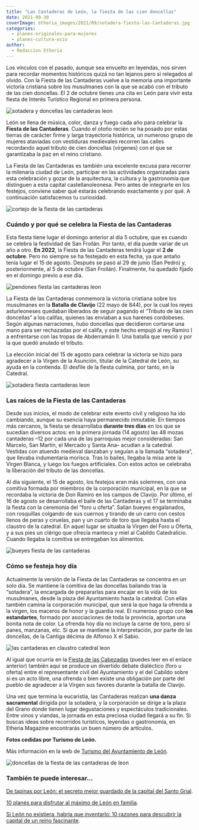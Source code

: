 ```yaml
---
title: "Las Cantaderas de León, la fiesta de las cien doncellas"
date: 2021-09-30
coverImage: etheria_images/2021/09/sotadera-fiesta-las-Cantaderas.jpg
categories: 
  - planes-originales-para-mujeres
  - planes-cultura-ocio
author: 
  - Redaccion Etheria
---
```


Los vínculos con el pasado, aunque sea envuelto en leyendas, nos sirven para recordar 
momentos históricos quizá no tan lejanos pero sí relegados al olvido. Con la Fiesta de 
las Cantaderas vuelve a la memoria una importante victoria cristiana sobre los 
musulmanes con la que se acabó con el tributo de las cien doncellas. El 2 de octubre 
tienes una cita en León para vivir esta fiesta de Interés Turístico Regional en primera 
persona. 

![sotadera y doncellas las cantaderas leon](etheria_images/2021/09/doncellas-fiesta-cantaderas-705x1024.jpg "La sotadera encabeza el desfile de las jóvenes doncellas.")

León se llena de música, color, danza y fuego cada año para celebrar la **Fiesta de las 
Cantaderas**. Cuando el otoño recién se ha posado por estas tierras de carácter firme y 
larga trayectoria histórica, un numeroso grupo de mujeres ataviadas con vestiduras 
medievales recorren las calles recordando aquel tributo de cien doncellas (vírgenes) con 
el que se garantizaba la paz en el reino cristiano. 

La Fiesta de las Cantaderas es también una excelente excusa para recorrer la milenaria 
ciudad de León, participar en las actividades organizadas para esta celebración y gozar 
de la arquitectura, la cultura y la gastronomía que distinguen a esta capital 
castellanoleonesa. Pero antes de integrarte en los festejos, conviene saber qué estarás 
celebrando exactamente y por qué. A continuación satisfacemos tu curiosidad. 

![cortejo de la fiesta de las cantaderas](etheria_images/2021/09/desfile-fiesta-cantaderas-leon.jpg "Cortejo durante la Fiesta de las Cantaderas de León.")

### Cuándo y por qué se celebra la Fiesta de las Cantaderas

Esta fiesta tiene lugar el domingo anterior al día 5 octubre, que es cuando se celebra 
la festividad de San Froilán. Por tanto, el día puede variar de un año a otro. **En 
2022**, la Fiesta de las Cantaderas tendrá lugar el **2 de octubre**. Pero no siempre se 
ha festejado en esta fecha, ya que antaño tenía lugar el 15 de agosto. Después se pasó 
al 29 de junio (San Pedro) y, posteriormente, al 5 de octubre (San Froilán). Finalmente, 
ha quedado fijado en el domingo previo a ese día. 

![pendones fiesta las cantaderas leon](etheria_images/2021/09/catedral-burgos-las-cantaderas.jpg "Pendones frente a la Catedral de León.")

La Fiesta de las Cantaderas conmemora la victoria cristiana sobre los musulmanes en la 
**Batalla de Clavijo** (22 mayo de 844), por la cual los reyes asturleoneses quedaban 
liberados de seguir pagando el “Tributo de las cien doncellas” a los califas, quienes 
las enviaban a sus harenes cordobeses. Según algunas narraciones, hubo doncellas que 
decidieron cortarse una mano para ser rechazadas por el califa, y este hecho empujó al 
rey Ramiro I a enfrentarse con las tropas de Abderramán II. Una batalla que venció y por 
la que quedó anulado el tributo. 

La elección inicial del 15 de agosto para celebrar la victoria se hizo para agradecer a 
la Virgen de la Asunción, titular de la Catedral de León, su ayuda en la contienda. El 
desfile de la fiesta culmina, por tanto, en la Catedral. 

![sotadera fiesta cantaderas leon](etheria_images/2021/09/sotadera-fiesta-las-Cantaderas.jpg "La sotadera era la señora que aleccionaba a las doncellas antes de ser enviadas a la taifa de Córdoba.")

### Las raíces de la Fiesta de las Cantaderas

Desde sus inicios, el modo de celebrar este evento civil y religioso ha ido cambiando, 
aunque su esencia haya permanecido inmutable. En tiempos más cercanos, la fiesta se 
desarrollaba **durante tres días** en los que se sucedían diversos actos: en la primera 
jornada (14 agosto) las 48 mozas cantaderas –12 por cada una de las parroquias mejor 
consideradas: San Marcelo, San Martín, el Mercado y Santa Ana– acudían a la catedral. 
Vestidas con atuendo medieval danzaban y seguían a la llamada “sotadera”, que llevaba 
indumentaria morisca. Tras lo bailes, llegaba la misa ante la Virgen Blanca, y luego los 
fuegos artificiales. Con estos actos se celebraba la liberación del tributo de las 
doncellas. 

Al día siguiente, el 15 de agosto, los festejos eran más solemnes, con una comitiva 
formada por miembros de la corporación municipal, en la que se recordaba la victoria de 
Don Ramiro en los campos de Clavijo. Por último, el 16 de agosto se desarrollaba el 
baile de las Cantaderas y el 17 se terminaba la fiesta con la ceremonia del “foro u 
oferta”. Salían bueyes engalanados, con rosquillas colgando de sus cuernos y tirando de 
un carro con cestos llenos de peras y ciruelas, pan y un cuarto de toro que llegaba 
hasta el claustro de la catedral. En aquel lugar se situaba la Virgen del Foro u Oferta, 
y a sus pies un clérigo que ofrecía manteca y miel al Cabildo Catedralicio. Cuando 
llegaba la comitiva se entregaban los alimentos. 

![bueyes fiesta de las cantaderas](etheria_images/2021/09/bueyes-fiesta-cantaderas-leon.jpg "Los bueyes que tiran de los carros también forman parte del desfile.")

### Cómo se festeja hoy día

Actualmente la versión de la Fiesta de las Cantaderas se concentra en un solo día. Se 
mantiene la comitiva de las doncellas bailando tras la “sotadera”, la encargada de 
prepararlas para encajar en la vida de los musulmanes, desde la plaza del Ayuntamiento 
hasta la catedral. Con ellas también camina la corporación municipal, que será la que 
haga la ofrenda a la virgen, los maceros de honor y la guardia real. El numeroso grupo 
con **los estandartes**, formado por asociaciones de toda la provincia, aportan una 
bonita nota de color. La ofrenda hoy día no incluye la carne de toro, pero sí panes, 
manzanas, etc. Sí que se mantiene la interpretación, por parte de las doncellas, de la 
Cantiga décima de Alfonso X el Sabio. 

![las cantaderas en claustro catedral leon](etheria_images/2021/09/cantaderas-claustro-catedral.jpg "Grupo de jóvenes del desfile de Las Cantaderas en el claustro de la Catedral de León.")

Al igual que ocurría en la [Fiesta de las 
Cabezadas](https://etheriamagazine.com/2021/04/23/que-es-la-fiesta-de-las-cabezadas-de-leon/) 
(puedes leer en el enlace anterior) también aquí se produce un divertido debate 
dialéctico (foro u oferta) entre el representante civil del Ayuntamiento y el del 
Cabildo sobre si es un acto libre, una ofrenda o bien existe una obligación por parte 
del pueblo de agradecer a la Virgen sus favores durante la batalla de Clavijo. 

Una vez que termina la eucaristía, las Cantaderas realizan **una danza sacramental** 
dirigida por la sotadera, y la corporación se dirige a la plaza del Grano donde tienen 
lugar degustaciones y espectáculos tradicionales. Entre vinos y viandas, la jornada en 
esta preciosa ciudad llegará a su fin. Si buscas ideas sobre recorridos turísticos, 
leyendas o gastronomía, en Etheria Magazine encontrarás un buen número de artículos. 

**Fotos cedidas por Turismo de León.** 

Más información en la web de [Turismo del Ayuntamiento de 
León](https://www.leonestradicion.com/). 

![doncellas de la fiesta de las cantaderas de leon](etheria_images/2021/09/desfile-fiesta-cantaderas.jpg "Desfile de la sotadera y las jóvenes que recuerdan el tributo de las cien doncellas.")

### También te puede interesar...

[De tapinas por León: el secreto mejor guardado de la capital del Santo 
Grial](https://etheriamagazine.com/2021/09/09/ruta-para-comer-bien-en-leon-capital/). 

[10 planes para disfrutar al máximo de León en 
familia](https://etheriamagazine.com/2021/07/05/10-planes-para-disfrutar-de-leon-en-familia/). 

[Si León no existiera, habría que inventarlo: 10 razones para descubrir la capital de un 
reino 
fascinante](https://etheriamagazine.com/2020/12/28/10-razones-para-descubrir-leon-una-capital-unica-y-diferente/).
